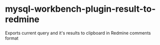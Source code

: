 mysql-workbench-plugin-result-to-redmine
========================================

Exports current query and it's results to clipboard in Redmine comments format
